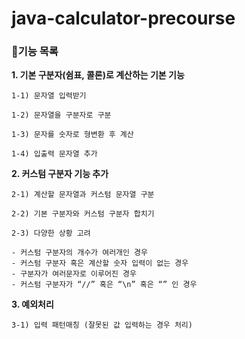 # java-calculator-precourse

### 🦖기능 목록
**1. 기본 구분자(쉼표, 콜론)로 계산하는 기본 기능**

    1-1) 문자열 입력받기

    1-2) 문자열을 구분자로 구분

    1-3) 문자를 숫자로 형변환 후 계산

    1-4) 입출력 문자열 추가


**2. 커스텀 구분자 기능 추가**

    2-1) 계산할 문자열과 커스텀 문자열 구분

    2-2) 기본 구분자와 커스텀 구분자 합치기

    2-3) 다양한 상황 고려

    - 커스텀 구분자의 개수가 여러개인 경우
    - 커스텀 구분자 혹은 계산할 숫자 입력이 없는 경우
    - 구분자가 여러문자로 이루어진 경우
    - 커스텀 구분자가 “//” 혹은 “\n” 혹은 “” 인 경우


**3. 예외처리**

    3-1) 입력 패턴매칭 (잘못된 값 입력하는 경우 처리)